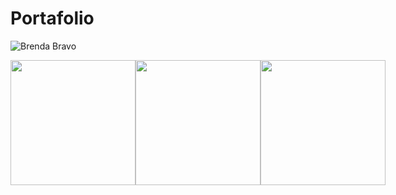 # Portafolio
![Brenda Bravo](https://user-images.githubusercontent.com/95329519/149218234-a60b91c5-cdc7-4d39-b510-2b656f63c5ea.png)

<div style="display:flex; ">
<a href="https://www.behance.net/BrendaBravoGz"> <img style ="width:200px;height:auto; " src="https://user-images.githubusercontent.com/95329519/149224001-b1f0bac1-9120-4814-83a9-22e3c9cd5a75.png"></a>
<a href="https://www.behance.net/BrendaBravoGz"> <img style ="width:200px;height:auto; " src="https://user-images.githubusercontent.com/95329519/149224383-095599fa-cdcc-4da2-acce-3f399ec369e7.png"></a>
<a href="https://www.linkedin.com/in/brendabravogz/"> <img style ="width:200px;height:auto; " src="https://user-images.githubusercontent.com/95329519/149222857-f5a7318c-f761-4a4d-87bd-f438d710b23e.png"></a>
</div>
